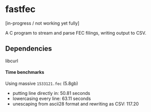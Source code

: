 # fastfec

[in-progress / not working yet fully]

A C program to stream and parse FEC filings, writing output to CSV.

## Dependencies

libcurl

#### Time benchmarks

Using massive `1533121.fec` (5.8gb)

* putting line directly in: 50.81 seconds
* lowercasing every line: 63.11 seconds
* unescaping from ascii28 format and rewriting as CSV: 117.20
